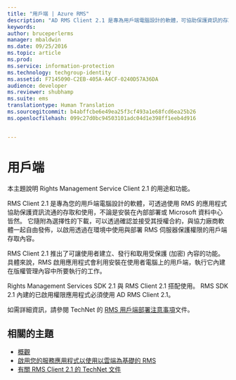 ```yaml
---
title: "用戶端 | Azure RMS"
description: "AD RMS Client 2.1 是專為用戶端電腦設計的軟體，可協助保護資訊的存取和使用"
keywords: 
author: bruceperlerms
manager: mbaldwin
ms.date: 09/25/2016
ms.topic: article
ms.prod: 
ms.service: information-protection
ms.technology: techgroup-identity
ms.assetid: F7145090-C2EB-405A-A4CF-0240D57A36DA
audience: developer
ms.reviewer: shubhamp
ms.suite: ems
translationtype: Human Translation
ms.sourcegitcommit: b4abffcbe6e49ea25f3cf493a1e68fcd6ea25b26
ms.openlocfilehash: 099c27d0bc94503101adc04d1e398ff1eeb4d916


---
```


# 用戶端

本主題說明 Rights Management Service Client 2.1 的用途和功能。

RMS Client 2.1 是專為您的用戶端電腦設計的軟體，可透過使用 RMS 的應用程式協助保護資訊流通的存取和使用，不論是安裝在內部部署或 Microsoft 資料中心皆然。 它隨附為選擇性的下載，可以透過確認並接受其授權合約，與協力廠商軟體一起自由發佈，以啟用透過在環境中使用與部署 RMS 伺服器保護權限的用戶端存取內容。

RMS Client 2.1 推出了可讓使用者建立、發行和取用受保護 (加密) 內容的功能。 具體來說，RMS 啟用應用程式會利用安裝在使用者電腦上的用戶端，執行它內建在版權管理內容中所要執行的工作。

Rights Management Services SDK 2.1 與 RMS Client 2.1 搭配使用。 RMS SDK 2.1 內建的已啟用權限應用程式必須使用 AD RMS Client 2.1。

如需詳細資訊，請參閱 TechNet 的 [RMS 用戶端部署注意事項](https://TechNet.Microsoft.Com/library/jj159267(WS.10).aspx)文件。

## 相關的主題

* [概觀](ad-rms-overview.md)
* [啟用您的服務應用程式以使用以雲端為基礎的 RMS](how-to-use-file-api-with-aadrm-cloud.md)
* [有關 RMS Client 2.1 的 TechNet 文件](https://TechNet.Microsoft.Com/en-us/library/jj159267(WS.10).aspx)
 

 



<!--HONumber=Oct16_HO1-->


